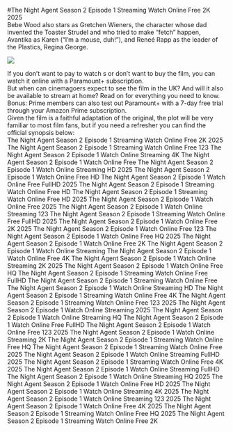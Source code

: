 #The Night Agent Season 2 Episode 1 Streaming Watch Online Free 2K 2025  
Bebe Wood also stars as Gretchen Wieners, the character whose dad invented the Toaster Strudel and who tried to make “fetch” happen, Avantika as Karen (“I’m a mouse, duh!”), and Reneé Rapp as the leader of the Plastics, Regina George.  
  
[![](https://i.imgur.com/qSNzIqt.png)](https://movie.rssnews.media/craOXCxz.php)  
  
If you don’t want to pay to watch s or don’t want to buy the film, you can watch it online with a Paramount+ subscription.  
But when can cinemagoers expect to see the film in the UK? And will it also be available to stream at home? Read on for everything you need to know.  
Bonus: Prime members can also test out Paramount+ with a 7-day free trial through your Amazon Prime subscription.  
Given the film is a faithful adaptation of the original, the plot will be very familiar to most film fans, but if you need a refresher you can find the official synopsis below:  
The Night Agent Season 2 Episode 1 Streaming Watch Online Free 2K 2025
The Night Agent Season 2 Episode 1 Streaming Watch Online Free 123
The Night Agent Season 2 Episode 1 Watch Online Streaming 4K
The Night Agent Season 2 Episode 1 Watch Online Free
The Night Agent Season 2 Episode 1 Watch Online Streaming HD 2025
The Night Agent Season 2 Episode 1 Watch Online Free HD
The Night Agent Season 2 Episode 1 Watch Online Free FullHD 2025
The Night Agent Season 2 Episode 1 Streaming Watch Online Free HD
The Night Agent Season 2 Episode 1 Streaming Watch Online Free HD 2025
The Night Agent Season 2 Episode 1 Watch Online Free 2025
The Night Agent Season 2 Episode 1 Watch Online Streaming 123
The Night Agent Season 2 Episode 1 Streaming Watch Online Free FullHD 2025
The Night Agent Season 2 Episode 1 Watch Online Free 2K 2025
The Night Agent Season 2 Episode 1 Watch Online Free 123
The Night Agent Season 2 Episode 1 Watch Online Free HQ 2025
The Night Agent Season 2 Episode 1 Watch Online Free 2K
The Night Agent Season 2 Episode 1 Watch Online Streaming
The Night Agent Season 2 Episode 1 Watch Online Free 4K
The Night Agent Season 2 Episode 1 Watch Online Streaming 2K 2025
The Night Agent Season 2 Episode 1 Watch Online Free HQ
The Night Agent Season 2 Episode 1 Streaming Watch Online Free FullHD
The Night Agent Season 2 Episode 1 Streaming Watch Online Free
The Night Agent Season 2 Episode 1 Watch Online Streaming HD
The Night Agent Season 2 Episode 1 Streaming Watch Online Free 4K
The Night Agent Season 2 Episode 1 Streaming Watch Online Free 123 2025
The Night Agent Season 2 Episode 1 Watch Online Streaming 2025
The Night Agent Season 2 Episode 1 Watch Online Streaming HQ
The Night Agent Season 2 Episode 1 Watch Online Free FullHD
The Night Agent Season 2 Episode 1 Watch Online Free 123 2025
The Night Agent Season 2 Episode 1 Watch Online Streaming 2K
The Night Agent Season 2 Episode 1 Streaming Watch Online Free HQ
The Night Agent Season 2 Episode 1 Streaming Watch Online Free 2025
The Night Agent Season 2 Episode 1 Watch Online Streaming FullHD 2025
The Night Agent Season 2 Episode 1 Streaming Watch Online Free 4K 2025
The Night Agent Season 2 Episode 1 Watch Online Streaming FullHD
The Night Agent Season 2 Episode 1 Watch Online Streaming HQ 2025
The Night Agent Season 2 Episode 1 Watch Online Free HD 2025
The Night Agent Season 2 Episode 1 Watch Online Streaming 4K 2025
The Night Agent Season 2 Episode 1 Watch Online Streaming 123 2025
The Night Agent Season 2 Episode 1 Watch Online Free 4K 2025
The Night Agent Season 2 Episode 1 Streaming Watch Online Free HQ 2025
The Night Agent Season 2 Episode 1 Streaming Watch Online Free 2K
